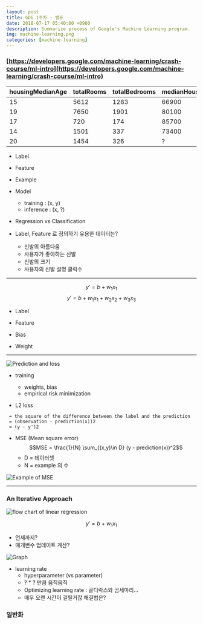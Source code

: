 ```yaml
---
layout: post
title: GDG 1주차 - 밸표
date: 2018-07-17 05:40:00 +0900
description: Summarize process of Google's Machine Learning program.
img: machine-learning.png
categories: [machine-learning]
---
```


### [https://developers.google.com/machine-learning/crash-course/ml-intro](https://developers.google.com/machine-learning/crash-course/ml-intro)

| housingMedianAge | totalRooms | totalBedrooms | medianHouseValue |
| --- | --- | --- | --- |
|15|	5612	|1283|	66900|
|19|	7650|	1901|	80100|
|17|	720|	174|	85700|
|14|	1501|	337|	73400|
|20|	1454|	326|	?|


* Label

* Feature

* Example

* Model
  * training : (x, y)
  * inference : (x, ?)

* Regression vs Classification

* Label, Feature 로 정의하기 유용한 데이터는?
  * 신발의 아름다움
  * 사용자가 좋아하는 신발
  * 신발의 크기
  * 사용자의 신발 설명 클릭수

----
$$y' = b + w_1x_1$$
$$y' = b + w_1x_1 + w_2x_2 + w_3x_3$$

* Label

* Feature

* Bias

* Weight

----

![Prediction and loss](/blog/assets/img/prediction_and_loss.png)

* training
  * weights, bias
  * empirical risk minimization

* L2 loss
```
 = the square of the difference between the label and the prediction
 = (observation - prediction(x))2
 = (y - y')2
```  

* MSE (Mean square error)
$$MSE = \frac{1}{N} \sum_{(x,y)\in D} (y - prediction(x))^2$$
  * D = 데이터셋
  * N = example 의 수
  
![Example of MSE](/blog/assets/img/example_mse.png)

----

### An Iterative Approach
![flow chart of linear regression](/blog/assets/img/flow_chart.png)

$$y' = b + w_1x_1$$

* 언제까지?
* 매개변수 업데이트 계산?

![Graph](/blog/assets/img/graph.png)

* learning rate
  * hyperparameter (vs parameter)
  * ? * ? 만큼 움직움직
  * Optimizing learning rate : 골디락스와 곰세마리...
  * 매우 오랜 시간이 걸릴거잖 해결법은?

### 일반화


  

